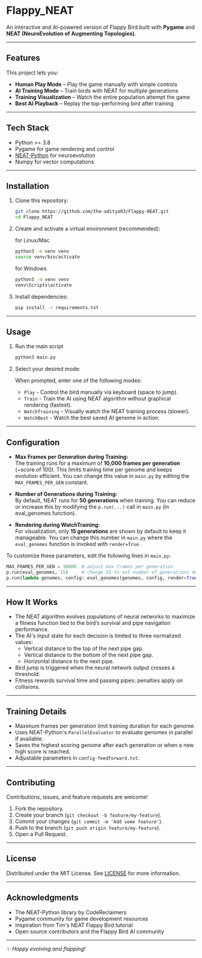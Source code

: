 # Flappy_NEAT
An interactive and AI-powered version of Flappy Bird built with **Pygame** and **NEAT (NeuroEvolution of Augmenting Topologies)**.  

---

## Features

This project lets you:
- **Human Play Mode** – Play the game manually with simple controls  
- **AI Training Mode** – Train birds with NEAT for multiple generations  
- **Training Visualization** – Watch the entire population attempt the game  
- **Best AI Playback** – Replay the top-performing bird after training  

---

## Tech Stack

- Python >= 3.8
- Pygame for game rendering and control
- [NEAT-Python](https://github.com/CodeReclaimers/neat-python) for neuroevolution
- Numpy for vector computations

---

## Installation

1. Clone this repository:
   ```bash
   git clone https://github.com/the-aditya03/Flappy-NEAT.git
   cd Flappy_NEAT
   ```

2. Create and activate a virtual environment (recommended):

    for Linux/Mac
    ```bash
    python3 -m venv venv
    source venv/bin/activate
    ```

    for Windows
    ```bash
    python3 -m venv venv
    venv\Scripts\activate
    ```

3. Install dependencies:
    ```bash
    pip install -r requirements.txt
    ```

---

## Usage

1. Run the main script
    ```bash
    python3 main.py
    ```

2. Select your desired mode:

    When prompted, enter one of the following modes:
    - `Play` - Control the bird manually via keyboard (space to jump).
    - `Train` - Train the AI using NEAT algorithm without graphical rendering (fastest).
    - `WatchTraining` - Visually watch the NEAT training process (slower).
    - `WatchBest` - Watch the best saved AI genome in action.

---

## Configuration

- **Max Frames per Generation during Training:**  
  The training runs for a maximum of **10,000 frames per generation** (~score of 100). This limits training time per genome and keeps evolution efficient. You can change this value in `main.py` by editing the `MAX_FRAMES_PER_GEN` constant.

- **Number of Generations during Training:**  
  By default, NEAT runs for **50 generations** when training. You can reduce or increase this by modifying the `p.run(...)` call in `main.py` (in eval_genomes function).

- **Rendering during WatchTraining:**  
  For visualization, only **15 generations** are shown by default to keep it manageable. You can change this number in `main.py` where the `eval_genomes` function is invoked with `render=True`.


To customize these parameters, edit the following lines in `main.py`:

```python
MAX_FRAMES_PER_GEN = 10000  # adjust max frames per generation
p.run(eval_genomes, 15)     # change 15 to set number of generations during training
p.run(lambda genomes, config: eval_genomes(genomes, config, render=True), 15)  # change 15 for WatchTraining generations
```

---

## How It Works

- The NEAT algorithm evolves populations of neural networks to maximize a fitness function tied to the bird’s survival and pipe navigation performance.
- The AI's input state for each decision is limited to three normalized values:
  - Vertical distance to the top of the next pipe gap.
  - Vertical distance to the bottom of the next pipe gap.
  - Horizontal distance to the next pipe.
- Bird jump is triggered when the neural network output crosses a threshold.
- Fitness rewards survival time and passing pipes; penalties apply on collisions.

---

## Training Details

- Maximum frames per generation limit training duration for each genome.
- Uses NEAT-Python's `ParallelEvaluator` to evaluate genomes in parallel if available.
- Saves the highest scoring genome after each generation or when a new high score is reached.
- Adjustable parameters in `config-feedforward.txt`.

---

## Contributing

Contributions, issues, and feature requests are welcome!

1. Fork the repository.
2. Create your branch (`git checkout -b feature/my-feature`).
3. Commit your changes (`git commit -m 'Add some feature'`).
4. Push to the branch (`git push origin feature/my-feature`).
5. Open a Pull Request.

---

## License

Distributed under the MIT License. See [LICENSE](LICENSE) for more information.

---

## Acknowledgments

- The NEAT-Python library by CodeReclaimers
- Pygame community for game development resources
- Inspiration from Tim's NEAT Flappy Bird tutorial  
- Open source contributors and the Flappy Bird AI community

---
*✨ Happy evolving and flapping!*  



